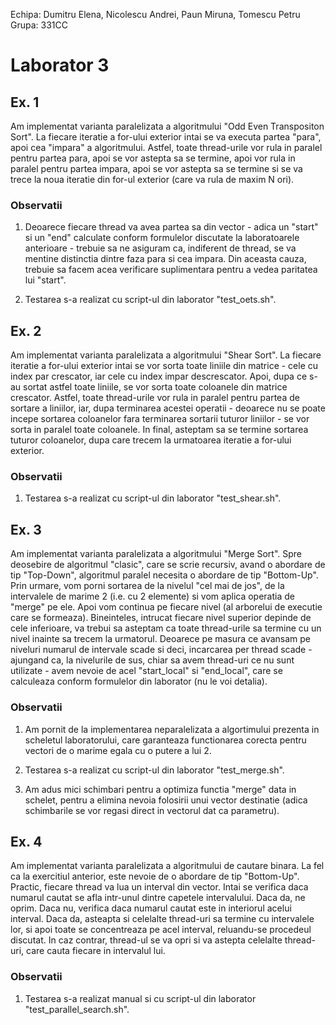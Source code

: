 Echipa: Dumitru Elena, Nicolescu Andrei, Paun Miruna, Tomescu Petru
Grupa: 331CC

# Laborator 3

## Ex. 1

Am implementat varianta paralelizata a algoritmului "Odd Even Transpositon
Sort". La fiecare iteratie a for-ului exterior intai se va executa partea
"para", apoi cea "impara" a algoritmului. Astfel, toate thread-urile vor rula in
paralel pentru partea para, apoi se vor astepta sa se termine, apoi vor rula in
paralel pentru partea impara, apoi se vor astepta sa se termine si se va trece
la noua iteratie din for-ul exterior (care va rula de maxim N ori).

### Observatii

1) Deoarece fiecare thread va avea partea sa din vector - adica un "start" si un
"end" calculate conform formulelor discutate la laboratoarele anterioare -
trebuie sa ne asiguram ca, indiferent de thread, se va mentine distinctia dintre
faza para si cea impara. Din aceasta cauza, trebuie sa facem acea verificare
suplimentara pentru a vedea paritatea lui "start".

2) Testarea s-a realizat cu script-ul din laborator "test_oets.sh".

## Ex. 2

Am implementat varianta paralelizata a algoritmului "Shear Sort". La fiecare
iteratie a for-ului exterior intai se vor sorta toate liniile din matrice - cele
cu index par crescator, iar cele cu index impar descrescator. Apoi, dupa ce s-au
sortat astfel toate liniile, se vor sorta toate coloanele din matrice crescator.
Astfel, toate thread-urile vor rula in paralel pentru partea de sortare a
liniilor, iar, dupa terminarea acestei operatii - deoarece nu se poate incepe
sortarea coloanelor fara terminarea sortarii tuturor liniilor - se vor sorta in
paralel toate coloanele. In final, asteptam sa se termine sortarea tuturor
coloanelor, dupa care trecem la urmatoarea iteratie a for-ului exterior.

### Observatii

1) Testarea s-a realizat cu script-ul din laborator "test_shear.sh".

## Ex. 3

Am implementat varianta paralelizata a algoritmului "Merge Sort". Spre deosebire
de algoritmul "clasic", care se scrie recursiv, avand o abordare de tip
"Top-Down", algoritmul paralel necesita o abordare de tip "Bottom-Up". Prin
urmare, vom porni sortarea de la nivelul "cel mai de jos", de la intervalele de
marime 2 (i.e. cu 2 elemente) si vom aplica operatia de "merge" pe ele. Apoi vom
continua pe fiecare nivel (al arborelui de executie care se formeaza).
Bineinteles, intrucat fiecare nivel superior depinde de cele inferioare, va
trebui sa asteptam ca toate thread-urile sa termine cu un nivel inainte sa
trecem la urmatorul. Deoarece pe masura ce avansam pe niveluri numarul de
intervale scade si deci, incarcarea per thread scade - ajungand ca, la
nivelurile de sus, chiar sa avem thread-uri ce nu sunt utilizate - avem nevoie
de acel "start_local" si "end_local", care se calculeaza conform formulelor din
laborator (nu le voi detalia).

### Observatii

1) Am pornit de la implementarea neparalelizata a algortimului prezenta in
scheletul laboratorului, care garanteaza functionarea corecta pentru vectori de
o marime egala cu o putere a lui 2.

2) Testarea s-a realizat cu script-ul din laborator "test_merge.sh".

3) Am adus mici schimbari pentru a optimiza functia "merge" data in schelet,
pentru a elimina nevoia folosirii unui vector destinatie (adica schimbarile se
vor regasi direct in vectorul dat ca parametru).

## Ex. 4

Am implementat varianta paralelizata a algoritmului de cautare binara. La fel ca
la exercitiul anterior, este nevoie de o abordare de tip "Bottom-Up". Practic,
fiecare thread va lua un interval din vector. Intai se verifica daca numarul
cautat se afla intr-unul dintre capetele intervalului. Daca da, ne oprim. Daca
nu, verifica daca numarul cautat este in interiorul acelui interval. Daca da,
asteapta si celelalte thread-uri sa termine cu intervalele lor, si apoi toate se
concentreaza pe acel interval, reluandu-se procedeul discutat. In caz contrar,
thread-ul se va opri si va astepta celelalte thread-uri, care cauta fiecare in
intervalul lui.

### Observatii

1) Testarea s-a realizat manual si cu script-ul din laborator
"test_parallel_search.sh".

